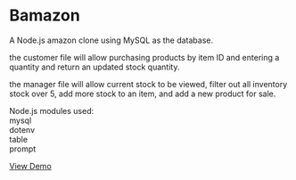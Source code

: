 # Bamazon

A Node.js amazon clone using MySQL as the database.

the customer file will allow purchasing products by item ID and entering a quantity and return an updated stock quantity.

the manager file will allow current stock to be viewed, filter out all inventory stock over 5, add more stock to an item, and add a new product for sale.

Node.js modules used:\
mysql\
dotenv\
table\
prompt

[View Demo](https://drive.google.com/open?id=1UH7-0lvgvajz9trWgv5Gr-39QerHxVOG)
